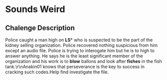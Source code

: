 # Sounds Weird
## Chalenge Description
Police caught a man high on **LS*** who is suspected to be the part of the kidney selling organization. Police recovered nothing suspicious from him except an audio file. Police is trying to interogate him but he is to high to answer anything. He says he is the least significant  member of the organization and his work is to **blow** ballons and look after **fishes** in the fish tank.\r\nAnakin01 knows that perseverance is the key to success in cracking such codes.Help find investigate the file.
